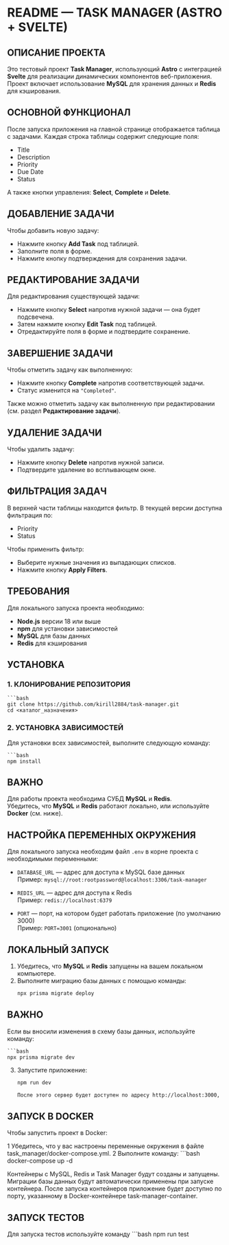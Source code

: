 # README — TASK MANAGER (ASTRO + SVELTE)

## ОПИСАНИЕ ПРОЕКТА

Это тестовый проект **Task Manager**, использующий **Astro** с интеграцией **Svelte** для реализации динамических компонентов веб-приложения.  
Проект включает использование **MySQL** для хранения данных и **Redis** для кэширования.

## ОСНОВНОЙ ФУНКЦИОНАЛ

После запуска приложения на главной странице отображается таблица с задачами. Каждая строка таблицы содержит следующие поля:

- Title  
- Description  
- Priority  
- Due Date  
- Status  

А также кнопки управления: **Select**, **Complete** и **Delete**.

## ДОБАВЛЕНИЕ ЗАДАЧИ

Чтобы добавить новую задачу:

- Нажмите кнопку **Add Task** под таблицей.  
- Заполните поля в форме.  
- Нажмите кнопку подтверждения для сохранения задачи.

## РЕДАКТИРОВАНИЕ ЗАДАЧИ

Для редактирования существующей задачи:

- Нажмите кнопку **Select** напротив нужной задачи — она будет подсвечена.  
- Затем нажмите кнопку **Edit Task** под таблицей.  
- Отредактируйте поля в форме и подтвердите сохранение.

## ЗАВЕРШЕНИЕ ЗАДАЧИ

Чтобы отметить задачу как выполненную:

- Нажмите кнопку **Complete** напротив соответствующей задачи.  
- Статус изменится на `"Completed"`.

Также можно отметить задачу как выполненную при редактировании (см. раздел **Редактирование задачи**).

## УДАЛЕНИЕ ЗАДАЧИ

Чтобы удалить задачу:

- Нажмите кнопку **Delete** напротив нужной записи.  
- Подтвердите удаление во всплывающем окне.

## ФИЛЬТРАЦИЯ ЗАДАЧ

В верхней части таблицы находится фильтр. В текущей версии доступна фильтрация по:

- Priority  
- Status  

Чтобы применить фильтр:

- Выберите нужные значения из выпадающих списков.  
- Нажмите кнопку **Apply Filters**.

## ТРЕБОВАНИЯ

Для локального запуска проекта необходимо:

- **Node.js** версии 18 или выше  
- **npm** для установки зависимостей  
- **MySQL** для базы данных  
- **Redis** для кэширования  

## УСТАНОВКА

### 1. КЛОНИРОВАНИЕ РЕПОЗИТОРИЯ

    ```bash
    git clone https://github.com/kirill2884/task-manager.git
    cd <каталог_назначения>

### 2. УСТАНОВКА ЗАВИСИМОСТЕЙ

Для установки всех зависимостей, выполните следующую команду:

    ```bash
    npm install


## ВАЖНО

Для работы проекта необходима СУБД **MySQL** и **Redis**.  
Убедитесь, что **MySQL** и **Redis** работают локально, или используйте **Docker** (см. ниже).

## НАСТРОЙКА ПЕРЕМЕННЫХ ОКРУЖЕНИЯ

Для локального запуска необходим файл `.env` в корне проекта с необходимыми переменными:

- `DATABASE_URL` — адрес для доступа к MySQL базе данных  
  Пример: `mysql://root:rootpassword@localhost:3306/task-manager`
  
- `REDIS_URL` — адрес для доступа к Redis  
  Пример: `redis://localhost:6379`

- `PORT` — порт, на котором будет работать приложение (по умолчанию 3000)  
  Пример: `PORT=3001` (опционально)

## ЛОКАЛЬНЫЙ ЗАПУСК
1. Убедитесь, что **MySQL** и **Redis** запущены на вашем локальном компьютере.
2. Выполните миграцию базы данных с помощью команды:
   ```bash
   npx prisma migrate deploy


## ВАЖНО
Если вы вносили изменения в схему базы данных, используйте команду:

    ```bash
    npx prisma migrate dev

3. Запустите приложение:
    ```bash
    npm run dev

    После этого сервер будет доступен по адресу http://localhost:3000, если вы не указали другой порт в переменных среды.

## ЗАПУСК В DOCKER

Чтобы запустить проект в Docker:

1 Убедитесь, что у вас настроены переменные окружения в файле task_manager/docker-compose.yml.
2 Выполните команду:
    ```bash
    docker-compose up -d 

Контейнеры с MySQL, Redis и Task Manager будут созданы и запущены. 
Миграции базы данных будут автоматически применены при запуске контейнера.
После запуска контейнеров приложение будет доступно по порту, указанному в Docker-контейнере task-manager-container.

## ЗАПУСК ТЕСТОВ
Для запуска тестов используйте команду 
    ```bash
    npm run test